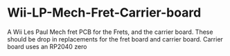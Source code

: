 # Wii-LP-Mech-Fret-Carrier-board
A Wii Les Paul Mech fret PCB for the Frets, and the carrier board. These should be drop in replacements for the fret board and carrier board. Carrier board uses an RP2040 zero
